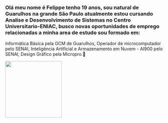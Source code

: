 ### Olá meu nome é Felippe tenho 19 anos, sou natural de Guarulhos na grande São Paulo atualmente estou cursando Analise e Desenvolvimento de Sistemas no Centro Universitario-ENIAC, busco novas oportunidades de emprego relacionadas a minha area de estudo sou formado em:

Informática Básica pela GCM de Guarulhos,
Operador de microcomputador pelo SENAI,
Inteligência Artificial e Armazenamento em Nuvem - AI900 pelo SENAI,
Design Gráfico pela Micropro.👋
<div>
  <a href="https://github.com/felippecruz">
    <img height="180em" src="https://github-readme-stats.vercel.app/api?username=felippecruz&show_icons=true&theme=radical&count_private=true">
  </a>
</div>
<!--
**felippecruz/felippecruz** is a ✨ _special_ ✨ repository because its `README.md` (this file) appears on your GitHub profile.

Here are some ideas to get you started:

- 🔭 I’m currently working on ...
- 🌱 I’m currently learning ...
- 👯 I’m looking to collaborate on ...
- 🤔 I’m looking for help with ...
- 💬 Ask me about ...
- 📫 How to reach me: ...
- 😄 Pronouns: ...
- ⚡ Fun fact: ...
-->
##

<div>
  <a href="https://mail.google.com/mail/u/0/?tab=rm&ogbl#inbox" target="_blank"><img src="https://img.shields.io/badge/Gmail-D14836?style=for-the-badge&logo=gmail&logoColor=white" alt="meu email"> </a>
  <a href="https://contate.me/felippedacruz" target="_blank"><img src="https://img.shields.io/badge/WhatsApp-25D366?style=for-the-badge&logo=whatsapp&logoColor=white" alt="meu email"> </a>
  <a href="https://www.linkedin.com/feed/" target="_blank"><img src="https://img.shields.io/badge/LinkedIn-0077B5?style=for-the-badge&logo=linkedin&logoColor=white" alt="meu email"> </a>
</div>

